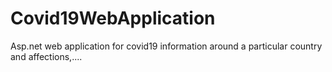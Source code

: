 # Covid19WebApplication

Asp.net web application for covid19 information around a particular country and affections,....
